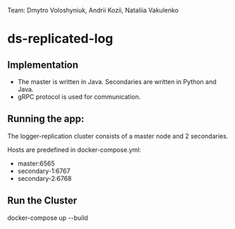 Team: Dmytro Voloshyniuk, Andrii Kozii, Nataliia Vakulenko
# ds-replicated-log

## Implementation
- The master is written in Java. Secondaries are written in Python and Java.
- gRPC protocol is used for communication.

## Running the app:
The logger-replication cluster consists of a master node and 2 secondaries.

Hosts are predefined in docker-compose.yml:
- master:6565
- secondary-1:6767
- secondary-2:6768

## Run the Cluster
docker-compose up --build


